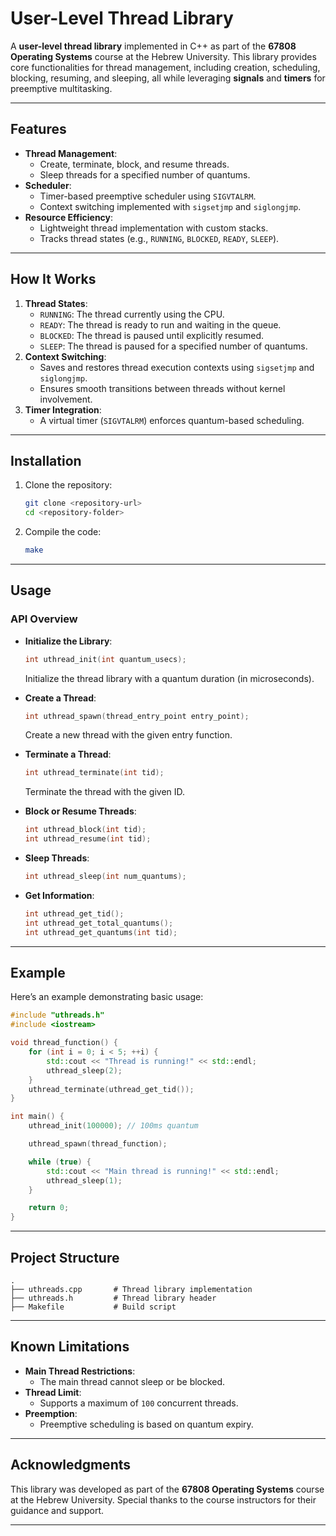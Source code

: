# **User-Level Thread Library**

A **user-level thread library** implemented in C++ as part of the **67808 Operating Systems** course at the Hebrew University. This library provides core functionalities for thread management, including creation, scheduling, blocking, resuming, and sleeping, all while leveraging **signals** and **timers** for preemptive multitasking.

---

## **Features**
- **Thread Management**:
    - Create, terminate, block, and resume threads.
    - Sleep threads for a specified number of quantums.
- **Scheduler**:
    - Timer-based preemptive scheduler using `SIGVTALRM`.
    - Context switching implemented with `sigsetjmp` and `siglongjmp`.
- **Resource Efficiency**:
    - Lightweight thread implementation with custom stacks.
    - Tracks thread states (e.g., `RUNNING`, `BLOCKED`, `READY`, `SLEEP`).

---

## **How It Works**
1. **Thread States**:
    - `RUNNING`: The thread currently using the CPU.
    - `READY`: The thread is ready to run and waiting in the queue.
    - `BLOCKED`: The thread is paused until explicitly resumed.
    - `SLEEP`: The thread is paused for a specified number of quantums.
2. **Context Switching**:
    - Saves and restores thread execution contexts using `sigsetjmp` and `siglongjmp`.
    - Ensures smooth transitions between threads without kernel involvement.
3. **Timer Integration**:
    - A virtual timer (`SIGVTALRM`) enforces quantum-based scheduling.

---

## **Installation**
1. Clone the repository:
   ```bash
   git clone <repository-url>
   cd <repository-folder>
   ```
2. Compile the code:
   ```bash
   make
   ```

---

## **Usage**
### **API Overview**
- **Initialize the Library**:
  ```cpp
  int uthread_init(int quantum_usecs);
  ```
  Initialize the thread library with a quantum duration (in microseconds).

- **Create a Thread**:
  ```cpp
  int uthread_spawn(thread_entry_point entry_point);
  ```
  Create a new thread with the given entry function.

- **Terminate a Thread**:
  ```cpp
  int uthread_terminate(int tid);
  ```
  Terminate the thread with the given ID.

- **Block or Resume Threads**:
  ```cpp
  int uthread_block(int tid);
  int uthread_resume(int tid);
  ```

- **Sleep Threads**:
  ```cpp
  int uthread_sleep(int num_quantums);
  ```

- **Get Information**:
  ```cpp
  int uthread_get_tid();
  int uthread_get_total_quantums();
  int uthread_get_quantums(int tid);
  ```

---

## **Example**
Here’s an example demonstrating basic usage:

```cpp
#include "uthreads.h"
#include <iostream>

void thread_function() {
    for (int i = 0; i < 5; ++i) {
        std::cout << "Thread is running!" << std::endl;
        uthread_sleep(2);
    }
    uthread_terminate(uthread_get_tid());
}

int main() {
    uthread_init(100000); // 100ms quantum

    uthread_spawn(thread_function);

    while (true) {
        std::cout << "Main thread is running!" << std::endl;
        uthread_sleep(1);
    }

    return 0;
}
```

---

## **Project Structure**
```
.
├── uthreads.cpp       # Thread library implementation
├── uthreads.h         # Thread library header
├── Makefile           # Build script

```

---

## **Known Limitations**
- **Main Thread Restrictions**:
    - The main thread cannot sleep or be blocked.
- **Thread Limit**:
    - Supports a maximum of `100` concurrent threads.
- **Preemption**:
    - Preemptive scheduling is based on quantum expiry.

---

## **Acknowledgments**
This library was developed as part of the **67808 Operating Systems** course at the Hebrew University. Special thanks to the course instructors for their guidance and support.

---
